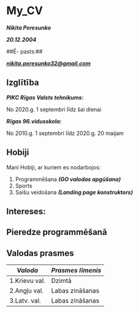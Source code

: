 # My_CV
***Nikita Peresunko***

***20.12.2004***

##Ē- pasts:##

***nikita.peresunko32@gmail.com***

## Izglītība

***PIKC Rīgas Valsts tehnikums:***

No 2020.g. 1 septembri līdz šai dienai

***Rīgas 96.vidusskola:***

No 2010.g. 1 septembri līdz 2020.g. 20 maijam

## Hobiji
 Mani Hobiji, ar kuriem es nodarbojos:
 1. Programmēšana ***(GO valodas apgūšana)***
 2. Sports
 3. Saišu veidošana ***(Landing page konstruktors)***

## Intereses:
 

## Pieredze programmēšanā


## Valodas prasmes
| ***Valoda***    | ***Prasmes līmenis*** |
| ------------    | --------------------- |
|  1.Krievu val.  |        Dzimtā         |
|  2.Angļu val.   |     Labas zināšanas   |
|  3.Latv. val.   |     Labas zināšanas   |
